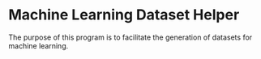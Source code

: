 Machine Learning Dataset Helper
===============================

The purpose of this program is to facilitate the generation of datasets for machine learning.
